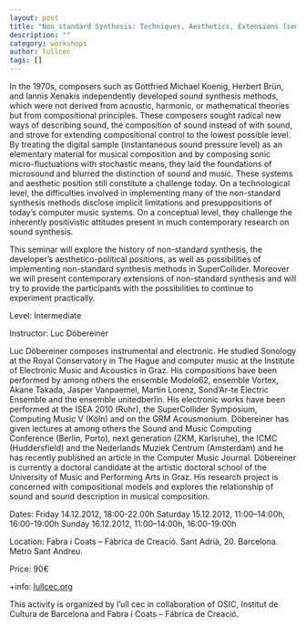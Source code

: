 ```yaml
---
layout: post
title: "Non standard Synthesis: Techniques, Aesthetics, Extensions (seminar led by Luc Döbereiner)"
description: ""
category: workshops
author: lullcec
tags: []
---
```


In the 1970s, composers such as Gottfried Michael Koenig, Herbert Brün, and Iannis Xenakis independently developed sound synthesis methods, which were not derived from acoustic, harmonic, or mathematical theories but from compositional principles. These composers sought radical new ways of describing sound, the composition of sound instead of with sound, and strove for extending compositional control to the lowest possible level. By treating the digital sample (instantaneous sound pressure level) as an elementary material for musical composition and by  composing sonic micro-fluctuations with stochastic means, they laid the foundations of microsound and blurred the distinction of sound and music. These systems and aesthetic position still constitute a challenge today. On a technological level, the difficulties involved in implementing many of the non-standard synthesis methods disclose implicit limitations and presuppositions of today’s computer music systems. On a conceptual level, they challenge the inherently positivistic attitudes present in much contemporary research on sound synthesis.

This seminar will explore the history of non-standard synthesis, the developer’s aesthetico-political positions, as well as possibilities of implementing non-standard synthesis methods in SuperCollider. Moreover we will present contemporary extensions of non-standard synthesis and will try to provide the participants with the possibilities to continue to experiment practically.

Level: Intermediate

Instructor: Luc Döbereiner

Luc Döbereiner composes instrumental and electronic. He studied Sonology at the Royal Conservatory in The Hague and computer music at the Institute of Electronic Music and Acoustics in Graz. His compositions have been performed by among others the ensemble Modelo62, ensemble Vortex, Akane Takada, Jasper Vanpaemel, Martin Lorenz, Sond‘Ar-te Electric Ensemble and the ensemble unitedberlin. His electronic works have been performed at the ISEA 2010 (Ruhr), the SuperCollider Symposium, Computing Music V (Köln) and on the GRM Acousmonium. Döbereiner has given lectures at among others the Sound and Music Computing Conference (Berlin, Porto), next generation (ZKM, Karlsruhe), the ICMC (Huddersfield) and the Nederlands Muziek Centrum (Amsterdam) and he has recently published an article in the Computer Music Journal. Döbereiner is currently a doctoral candidate at the artistic doctoral school of the University of Music and Performing Arts in Graz. His research project is concerned with compositional models and explores the relationship of sound and sound description in musical composition.

Dates:
Friday 14.12.2012, 18:00-22.00h
Saturday 15.12.2012, 11:00–14:00h, 16:00-19:00h
Sunday 16.12.2012, 11:00–14:00h, 16:00-19:00h

Location: Fabra i Coats – Fàbrica de Creació. Sant Adrià, 20. Barcelona. Metro Sant Andreu.

Price: 90€

+info: [lullcec.org](http://lullcec.org/en/2012/workshops/sintesi-no-estandard-tecniques-estetiques-extensions/)

This activity is organized by l’ull cec in collaboration of OSIC, Institut de Cultura de Barcelona and Fabra i Coats – Fábrica de Creació.
